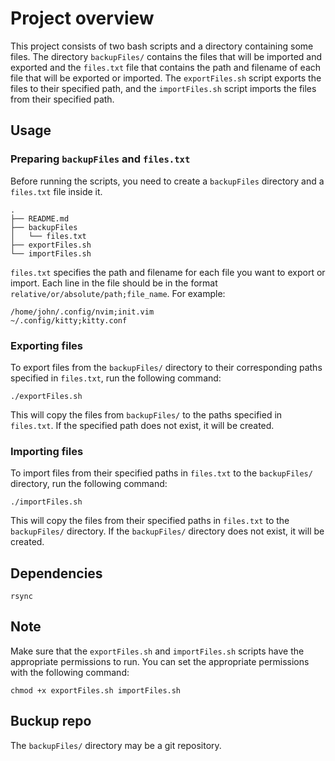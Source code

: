 # Project overview


This project consists of two bash scripts and a directory containing some files. The directory `backupFiles/` contains the files that will be imported and exported and the `files.txt` file that contains the path and filename of each file that will be exported or imported. The `exportFiles.sh` script exports the files to their specified path, and the `importFiles.sh` script imports the files from their specified path.

## Usage

### Preparing `backupFiles` and `files.txt`


Before running the scripts, you need to create a `backupFiles` directory and a `files.txt` file inside it. 

```
.
├── README.md
├── backupFiles
│   └── files.txt
├── exportFiles.sh
└── importFiles.sh
```

`files.txt` specifies the path and filename for each file you want to export or import. Each line in the file should be in the format `relative/or/absolute/path;file_name`.
For example:

``` 
/home/john/.config/nvim;init.vim
~/.config/kitty;kitty.conf
```


### Exporting files

To export files from the `backupFiles/` directory to their corresponding paths specified in `files.txt`, run the following command:

``` 
./exportFiles.sh 
```

This will copy the files from `backupFiles/` to the paths specified in `files.txt`. If the specified path does not exist, it will be created.

### Importing files

To import files from their specified paths in `files.txt` to the `backupFiles/` directory, run the following command:

```
./importFiles.sh
``` 

This will copy the files from their specified paths in `files.txt` to the `backupFiles/` directory. If the `backupFiles/` directory does not exist, it will be created.

## Dependencies

`rsync`

## Note

Make sure that the `exportFiles.sh` and `importFiles.sh` scripts have the appropriate permissions to run. You can set the appropriate permissions with the following command:

``` 
chmod +x exportFiles.sh importFiles.sh
``` 

## Buckup repo

The `backupFiles/` directory may be a git repository.
